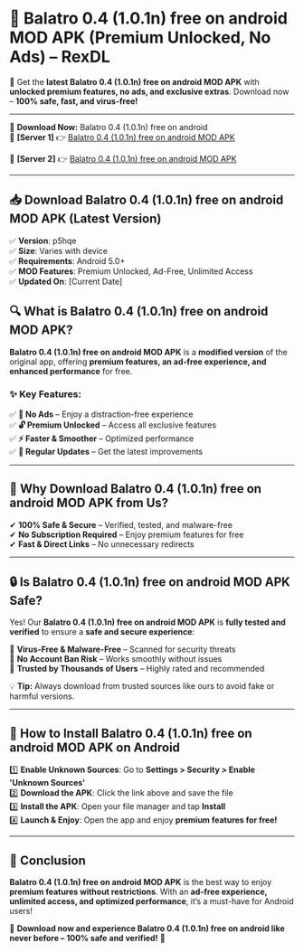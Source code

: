 # 🚀 Balatro 0.4 (1.0.1n) free on android MOD APK (Premium Unlocked, No Ads) – RexDL 

🎯 Get the **latest Balatro 0.4 (1.0.1n) free on android MOD APK** with **unlocked premium features, no ads, and exclusive extras**. Download now – **100% safe, fast, and virus-free!**  

---

🔽 **Download Now:** Balatro 0.4 (1.0.1n) free on android  
🔹 **[Server 1]** 👉 [Balatro 0.4 (1.0.1n) free on android MOD APK](https://apkcomod.com?title=Balatro_0.4_(1.0.1n)_free_on_android)  

🔹 **[Server 2]** 👉 [Balatro 0.4 (1.0.1n) free on android MOD APK](https://apkcomod.com?title=Balatro_0.4_(1.0.1n)_free_on_android)  

---
## 📥 Download Balatro 0.4 (1.0.1n) free on android MOD APK (Latest Version)  

✅ **Version**: p5hqe  
✅ **Size**: Varies with device  
✅ **Requirements**: Android 5.0+  
✅ **MOD Features**: Premium Unlocked, Ad-Free, Unlimited Access  
✅ **Updated On**: [Current Date]  

## 🔍 What is Balatro 0.4 (1.0.1n) free on android MOD APK?  

**Balatro 0.4 (1.0.1n) free on android MOD APK** is a **modified version** of the original app, offering **premium features, an ad-free experience, and enhanced performance** for free.  

### ✨ Key Features:  

✅ **🚫 No Ads** – Enjoy a distraction-free experience  
✅ **🔓 Premium Unlocked** – Access all exclusive features  
✅ **⚡ Faster & Smoother** – Optimized performance  
✅ **🔄 Regular Updates** – Get the latest improvements  

---

## 🌟 Why Download Balatro 0.4 (1.0.1n) free on android MOD APK from Us?  

✔ **100% Safe & Secure** – Verified, tested, and malware-free  
✔ **No Subscription Required** – Enjoy premium features for free  
✔ **Fast & Direct Links** – No unnecessary redirects  

---

## 🔒 Is Balatro 0.4 (1.0.1n) free on android MOD APK Safe?  

Yes! Our **Balatro 0.4 (1.0.1n) free on android MOD APK** is **fully tested and verified** to ensure a **safe and secure experience**:  

🔹 **Virus-Free & Malware-Free** – Scanned for security threats  
🔹 **No Account Ban Risk** – Works smoothly without issues  
🔹 **Trusted by Thousands of Users** – Highly rated and recommended  

💡 **Tip:** Always download from trusted sources like ours to avoid fake or harmful versions.  

---

## 📲 How to Install Balatro 0.4 (1.0.1n) free on android MOD APK on Android  

1️⃣ **Enable Unknown Sources**: Go to **Settings > Security > Enable 'Unknown Sources'**  
2️⃣ **Download the APK**: Click the link above and save the file  
3️⃣ **Install the APK**: Open your file manager and tap **Install**  
4️⃣ **Launch & Enjoy**: Open the app and enjoy **premium features for free!**  

---

## 🚀 Conclusion  

**Balatro 0.4 (1.0.1n) free on android MOD APK** is the best way to enjoy **premium features without restrictions**. With an **ad-free experience, unlimited access, and optimized performance**, it’s a must-have for Android users!  

🔻 **Download now and experience Balatro 0.4 (1.0.1n) free on android like never before – 100% safe and verified!** 🔻  
